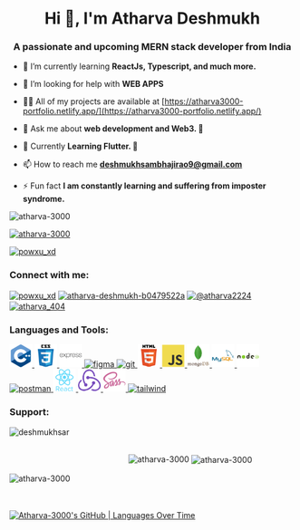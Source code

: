 <h1 align="center">Hi 👋, I'm Atharva Deshmukh</h1>
<h3 align="center">A passionate and upcoming MERN stack developer from India</h3>

- 🌱 I’m currently learning **ReactJs, Typescript, and much more.**

- 🤝 I’m looking for help with **WEB APPS**

- 👨‍💻 All of my projects are available at [https://atharva3000-portfolio.netlify.app/](https://atharva3000-portfolio.netlify.app/)

- 💬 Ask me about **web development and Web3. 💜**
- 👐 Currently **Learning Flutter. 💙**

- 📫 How to reach me **deshmukhsambhajirao9@gmail.com**

- ⚡ Fun fact **I am constantly learning and suffering from imposter syndrome.**

<p align="left"> <img src="https://komarev.com/ghpvc/?username=atharva-3000&label=Profile%20views&color=0e75b6&style=flat" alt="atharva-3000" /> </p>

<p align="left"> <a href="https://github.com/ryo-ma/github-profile-trophy"><img src="https://github-profile-trophy.vercel.app/?username=atharva-3000" alt="atharva-3000" /></a> </p>

<p align="left"> <a href="https://twitter.com/powxu_xd" target="blank"><img src="https://img.shields.io/twitter/follow/powxu_xd?logo=twitter&style=for-the-badge" alt="powxu_xd" /></a> </p>

<h3 align="left">Connect with me:</h3>
<p align="left">
<a href="https://twitter.com/powxu_xd" target="blank"><img align="center" src="https://raw.githubusercontent.com/rahuldkjain/github-profile-readme-generator/master/src/images/icons/Social/twitter.svg" alt="powxu_xd" height="30" width="40" /></a>
<a href="https://linkedin.com/in/atharva-deshmukh-b0479522a" target="blank"><img align="center" src="https://raw.githubusercontent.com/rahuldkjain/github-profile-readme-generator/master/src/images/icons/Social/linked-in-alt.svg" alt="atharva-deshmukh-b0479522a" height="30" width="40" /></a>
<a href="https://hashnode.com/@atharva2224" target="blank"><img align="center" src="https://raw.githubusercontent.com/rahuldkjain/github-profile-readme-generator/master/src/images/icons/Social/hashnode.svg" alt="@atharva2224" height="30" width="40" /></a>
<a href="https://www.leetcode.com/atharva_404" target="blank"><img align="center" src="https://raw.githubusercontent.com/rahuldkjain/github-profile-readme-generator/master/src/images/icons/Social/leet-code.svg" alt="atharva_404" height="30" width="40" /></a>
</p>

<h3 align="left">Languages and Tools:</h3>
<p align="left"> <a href="https://www.w3schools.com/cpp/" target="_blank" rel="noreferrer"> <img src="https://raw.githubusercontent.com/devicons/devicon/master/icons/cplusplus/cplusplus-original.svg" alt="cplusplus" width="40" height="40"/> </a> <a href="https://www.w3schools.com/css/" target="_blank" rel="noreferrer"> <img src="https://raw.githubusercontent.com/devicons/devicon/master/icons/css3/css3-original-wordmark.svg" alt="css3" width="40" height="40"/> </a> <a href="https://expressjs.com" target="_blank" rel="noreferrer"> <img src="https://raw.githubusercontent.com/devicons/devicon/master/icons/express/express-original-wordmark.svg" alt="express" width="40" height="40"/> </a> <a href="https://www.figma.com/" target="_blank" rel="noreferrer"> <img src="https://www.vectorlogo.zone/logos/figma/figma-icon.svg" alt="figma" width="40" height="40"/> </a> <a href="https://git-scm.com/" target="_blank" rel="noreferrer"> <img src="https://www.vectorlogo.zone/logos/git-scm/git-scm-icon.svg" alt="git" width="40" height="40"/> </a> <a href="https://www.w3.org/html/" target="_blank" rel="noreferrer"> <img src="https://raw.githubusercontent.com/devicons/devicon/master/icons/html5/html5-original-wordmark.svg" alt="html5" width="40" height="40"/> </a> <a href="https://developer.mozilla.org/en-US/docs/Web/JavaScript" target="_blank" rel="noreferrer"> <img src="https://raw.githubusercontent.com/devicons/devicon/master/icons/javascript/javascript-original.svg" alt="javascript" width="40" height="40"/> </a> <a href="https://www.mongodb.com/" target="_blank" rel="noreferrer"> <img src="https://raw.githubusercontent.com/devicons/devicon/master/icons/mongodb/mongodb-original-wordmark.svg" alt="mongodb" width="40" height="40"/> </a> <a href="https://www.mysql.com/" target="_blank" rel="noreferrer"> <img src="https://raw.githubusercontent.com/devicons/devicon/master/icons/mysql/mysql-original-wordmark.svg" alt="mysql" width="40" height="40"/> </a> <a href="https://nodejs.org" target="_blank" rel="noreferrer"> <img src="https://raw.githubusercontent.com/devicons/devicon/master/icons/nodejs/nodejs-original-wordmark.svg" alt="nodejs" width="40" height="40"/> </a> <a href="https://postman.com" target="_blank" rel="noreferrer"> <img src="https://www.vectorlogo.zone/logos/getpostman/getpostman-icon.svg" alt="postman" width="40" height="40"/> </a> <a href="https://reactjs.org/" target="_blank" rel="noreferrer"> <img src="https://raw.githubusercontent.com/devicons/devicon/master/icons/react/react-original-wordmark.svg" alt="react" width="40" height="40"/> </a> <a href="https://redux.js.org" target="_blank" rel="noreferrer"> <img src="https://raw.githubusercontent.com/devicons/devicon/master/icons/redux/redux-original.svg" alt="redux" width="40" height="40"/> </a> <a href="https://sass-lang.com" target="_blank" rel="noreferrer"> <img src="https://raw.githubusercontent.com/devicons/devicon/master/icons/sass/sass-original.svg" alt="sass" width="40" height="40"/> </a> <a href="https://tailwindcss.com/" target="_blank" rel="noreferrer"> <img src="https://www.vectorlogo.zone/logos/tailwindcss/tailwindcss-icon.svg" alt="tailwind" width="40" height="40"/> </a> </p>

<h3 align="left">Support:</h3>
<p><a href="https://www.buymeacoffee.com/deshmukhsar"> <img align="left" src="https://cdn.buymeacoffee.com/buttons/v2/default-yellow.png" height="50" width="210" alt="deshmukhsar" /></a></p>

<br><br>

<p><img align="left" src="https://github-readme-stats.vercel.app/api/top-langs?username=atharva-3000&show_icons=true&locale=en&layout=compact" alt="atharva-3000" /></p>

<p>&nbsp;<img align="center" src="https://github-readme-stats.vercel.app/api?username=atharva-3000&show_icons=true&locale=en" alt="atharva-3000" /></p>

<p><img align="center" src="https://github-readme-streak-stats.herokuapp.com/?user=atharva-3000&" alt="atharva-3000" /></p>

<br><br>
[![Atharva-3000's GitHub | Languages Over Time](https://stats.quine.sh/Atharva-3000/languages-over-time?theme=dark)](https://quine.sh?utm_source=widgets&utm_campaign=Atharva-3000)
